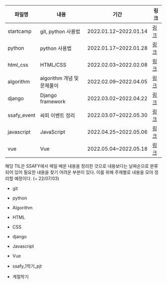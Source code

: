 | 파일명      | 내용                       | 기간                  | 링크                  |
| ----------- | -------------------------- | --------------------- | --------------------- |
| startcamp   | git, python 사용법         | 2022.01.12~2022.01.14 | [링크](./startcamp)   |
| python      | python 사용법              | 2022.01.17~2022.01.28 | [링크](./python)      |
| html_css    | HTML/CSS                   | 2022.02.03~2022.02.08 | [링크](./html_css)    |
| algorithm   | algorithm 개념 및 문제풀이 | 2022.02.09~2022.04.05 | [링크](./algorithm)   |
| django      | Django framework           | 2022.03.02~2022.04.22 | [링크](./django)      |
| ssafy_event | 싸피 이벤트 정리           | 2022.03.07~2022.05.30 | [링크](./ssafy_event) |
| javascript  | JavaScript                 | 2022.04.25~2022.05.06 | [링크](./javascript)  |
| vue         | Vue                        | 2022.05.04~2022.05.18 | [링크](./vue)         |



해당 TIL은 SSAFY에서 매일 배운 내용을 정리한 것으로 내용보다는 날짜순으로 분류되어 있어 필요한 내용을 찾기 어려운 부분이 있다. 이를 위해 주제별로 내용을 모아 정리할 예정이다. (~ 22/07/03)

- git
- python
- Algorithm
- HTML
- CSS
- django
- Javascript
- Vue
- ssafy_1학기_pjt

- 계절학기
